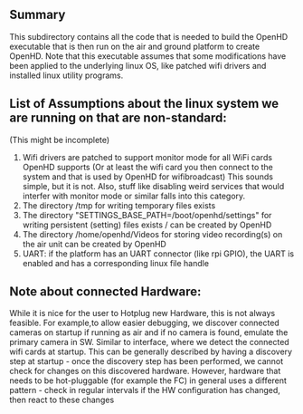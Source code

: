 ## Summary

This subdirectory contains all the code that is needed to build the OpenHD executable
that is then run on the air and ground platform to create OpenHD.
Note that this executable assumes that some modifications have been applied to the underlying linux OS,
like patched wifi drivers and installed linux utility programs.

## List of Assumptions about the linux system we are running on that are non-standard:
(This might be incomplete)
1) Wifi drivers are patched to support monitor mode for all WiFi cards OpenHD supports
(Or at least the wifi card you then connect to the system and that is used by OpenHD for wifibroadcast)
This sounds simple, but it is not. Also, stuff like disabling weird services that would interfer with monitor
mode or similar falls into this category.
2) The directory /tmp for writing temporary files exists
3) The directory "SETTINGS_BASE_PATH=/boot/openhd/settings" for writing persistent (setting) files exists / can be created by OpenHD
4) The directory /home/openhd/Videos for storing video recording(s) on the air unit can be created by OpenHD
5) UART: if the platform has an UART connector (like rpi GPIO), the UART is enabled and has a corresponding linux file handle


## Note about connected Hardware:
While it is nice for the user to Hotplug new Hardware, this is not always feasible. For example,to allow easier debugging, we discover connected
cameras on startup if running as air and if no camera is found, emulate the primary camera in SW.
Similar to interface, where we detect the connected wifi cards at startup.
This can be generally described by having a discovery step at startup - once the discovery step has
been performed, we cannot check for changes on this discovered hardware. However, hardware that needs
to be hot-pluggable (for example the FC) in general uses a different pattern - check in regular
intervals if the HW configuration has changed, then react to these changes

